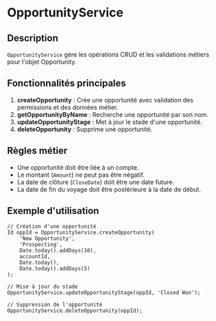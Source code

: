 # OpportunityService

## Description
`OpportunityService` gère les opérations CRUD et les validations métiers pour l'objet Opportunity.

## Fonctionnalités principales
1. **createOpportunity** : Crée une opportunité avec validation des permissions et des données métier.
2. **getOpportunityByName** : Recherche une opportunité par son nom.
3. **updateOpportunityStage** : Met à jour le stade d'une opportunité.
4. **deleteOpportunity** : Supprime une opportunité.

## Règles métier
- Une opportunité doit être liée à un compte.
- Le montant (`Amount`) ne peut pas être négatif.
- La date de clôture (`CloseDate`) doit être une date future.
- La date de fin du voyage doit être postérieure à la date de début.

## Exemple d'utilisation
```apex
// Création d'une opportunité
Id oppId = OpportunityService.createOpportunity(
    'New Opportunity',
    'Prospecting',
    Date.today().addDays(10),
    accountId,
    Date.today(),
    Date.today().addDays(5)
);

// Mise à jour du stade
OpportunityService.updateOpportunityStage(oppId, 'Closed Won');

// Suppression de l'opportunité
OpportunityService.deleteOpportunity(oppId);
